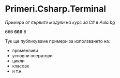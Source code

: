 ﻿# Primeri.Csharp.Terminal
*Примери от първите модули на курс за C# в Aula.bg*

~~666~~
__666__
_6_

Тук ще публикуваме примери за използването на: 
* променливи
* условни оператори
* цикли
* класове 
* и т.н.